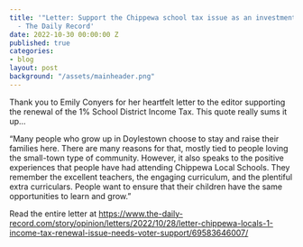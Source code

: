 ```yaml
---
title: '"Letter: Support the Chippewa school tax issue as an investment in kids, community"
  - The Daily Record'
date: 2022-10-30 00:00:00 Z
published: true
categories:
- blog
layout: post
background: "/assets/mainheader.png"
---
```


Thank you to Emily Conyers for her heartfelt letter to the editor supporting the renewal of the 1% School District Income Tax. This quote really sums it up…

“Many people who grow up in Doylestown choose to stay and raise their families here. There are many reasons for that, mostly tied to people loving the small-town type of community. However, it also speaks to the positive experiences that people have had attending Chippewa Local Schools. They remember the excellent teachers, the engaging curriculum, and the plentiful extra curriculars. People want to ensure that their children have the same opportunities to learn and grow.”

Read the entire letter at https://www.the-daily-record.com/story/opinion/letters/2022/10/28/letter-chippewa-locals-1-income-tax-renewal-issue-needs-voter-support/69583646007/
